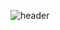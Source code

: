 ![header](https://capsule-render.vercel.app/api?type=waving&color=timeGradient&text=Welcome%20to%20Yeseul's%20GitHub%20&animation=twinkling&fontSize=35&fontAlignY=40&fontAlign=70&height=250)
